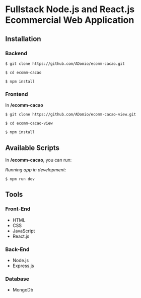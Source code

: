 # Fullstack Node.js and React.js Ecommercial Web Application

## Installation

### Backend
``` 
$ git clone https://github.com/ADomio/ecomm-cacao.git

$ cd ecomm-cacao

$ npm install
```
### Frontend
In **/ecomm-cacao**
```
$ git clone https://github.com/ADomio/ecomm-cacao-view.git

$ cd ecomm-cacao-view

$ npm install
```

## Available Scripts

In **/ecomm-cacao**, you can run:

_Running app in development:_
```
$ npm run dev
```

## Tools
### Front-End
* HTML 
* CSS 
* JavaScript 
* React.js
### Back-End
* Node.js 
* Express.js
### Database
* MongoDb